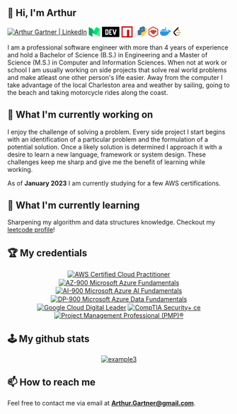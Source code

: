 ## 👋 Hi, I'm Arthur
<a href="https://www.linkedin.com/in/ArthurGartner/"><img align="center" src="https://user-images.githubusercontent.com/40064946/180315173-2f194149-6fa5-4b76-99a3-ce06f8500da9.svg" alt="Arthur Gartner | LinkedIn" height="25px"/></a>
<a href="https://medium.com/@Arthur.Gartner"><img align="center" src="https://raw.githubusercontent.com/arthurgartner/arthurgartner/main/images/medium.svg" alt="Arthur Gartner | Medium" height="25px"/></a>
<a href="https://dev.to/arthurgartner"><img align="center" src="https://raw.githubusercontent.com/arthurgartner/arthurgartner/main/images/devto.svg" alt="Arthur Gartner | DEV Community" height="25px"/></a>
<a href="https://www.npmjs.com/~arthur.gartner"><img align="center" src="https://raw.githubusercontent.com/arthurgartner/arthurgartner/main/images/npm.svg" alt="Arthur Gartner | NPM" height="25px"/></a>
<a href="https://pypi.org/user/arthur.gartner/"><img align="center" src="https://raw.githubusercontent.com/arthurgartner/arthurgartner/main/images/pip.svg" alt="Arthur Gartner | PyPI" height="25px"/></a>
<a href="https://rubygems.org/profiles/ArthurGartner"><img align="center" src="https://raw.githubusercontent.com/arthurgartner/arthurgartner/main/images/rubygems.svg" alt="Arthur Gartner | Ruby Gems" height="25px"/></a>
<a href="https://hub.docker.com/u/arthurgartner"><img align="center" src="https://raw.githubusercontent.com/arthurgartner/arthurgartner/main/images/docker.svg" alt="Arthur Gartner | Docker" height="25px"/></a>
<a href="https://leetcode.com/ArthurGartner/"><img align="center" src="https://raw.githubusercontent.com/arthurgartner/arthurgartner/main/images/leetcode.svg" alt="Arthur Gartner | Leetcode" height="20px"/></a><br>
<!Docker svg taken from icons8.com  /!>
<!Leetcode icon by Icon 54, iconscout.com/!>

I am a professional software engineer with more than 4 years of experience and hold a Bachelor of Science (B.S.) in Engineering and a Master of Science (M.S.) in Computer and Information Sciences. When not at work or school I am usually working on side projects that solve real world problems and make atleast one other person's life easier. Away from the computer I take advantage of the local Charleston area and weather by sailing, going to the beach and taking motorcycle rides along the coast.

## 🔭 What I'm currently working on
I enjoy the challenge of solving a problem. Every side project I start begins with an identification of a particular problem and the formulation of a potential solution. Once a likely solution is determined I approach it with a desire to learn a new language, framework or system design. These challenges keep me sharp and give me the benefit of learning while working.

As of **January 2023** I am currently studying for a few AWS certifications.

## 🌱 What I'm currently learning
Sharpening my algorithm and data structures knowledge. Checkout my <a href="https://leetcode.com/ArthurGartner/">leetcode profile</a>!

## 🏆 My credentials
<div align="center">
<a href="https://www.credly.com/earner/earned/badge/456a3a42-6bd8-43c1-8b45-23cc7906d50d"><img align="center" src="https://user-images.githubusercontent.com/40064946/177930373-6561555f-4632-4fa4-98ba-aadb44e20983.png" alt="AWS Certified Cloud Practitioner" height="80px"/></a>
<a href="https://www.credly.com/earner/earned/badge/690d0783-6fc8-4b99-83ce-b229471d8036"><img align="center" src="https://user-images.githubusercontent.com/40064946/177929751-a1024829-1fae-425c-8eab-fe48cb82e3c1.png" alt="AZ-900 Microsoft Azure Fundamentals" height="80px"/></a>
<a href="https://www.credly.com/earner/earned/badge/efa7a622-bc9e-4459-9940-5025339ab7eb"><img align="center" src="https://user-images.githubusercontent.com/40064946/182425609-e2f3044a-2d2c-4849-a471-5c1928ff83b8.png" alt="AI-900 Microsoft Azure AI Fundamentals" height="80px"/></a>
<a href="https://www.credly.com/earner/earned/badge/547320b9-6767-4334-b236-eb1d7b266419"><img align="center" src="https://user-images.githubusercontent.com/40064946/179077554-9034ed08-a4df-477a-a1ed-0ded8b3bfbfd.png" alt="DP-900 Microsoft Azure Data Fundamentals" height="80px"/></a>
<a href="https://www.credential.net/28149941-fb4c-474f-a89f-a699d904baf0"><img align="center" src="https://user-images.githubusercontent.com/40064946/184407116-597016a4-8250-48fe-9afa-1672b9245a33.png" alt="Google Cloud Digital Leader" height="80px"/></a>
<a href="https://www.credly.com/earner/earned/badge/4f2229bf-2085-4883-a874-c9422e08892e"><img align="center" src="https://user-images.githubusercontent.com/40064946/213888325-3da7606e-8fd4-4bce-98fc-c166b54f4121.png" alt="CompTIA Security+ ce" height="80px"/></a>
<a href="https://www.credly.com/earner/earned/badge/9301c007-77f9-4f9c-8010-6bc524cb8823"><img align="center" src="https://user-images.githubusercontent.com/40064946/177930564-61d852f2-1f87-493f-a5d4-b891bdaca44a.png" alt="Project Management Professional (PMP)®" height="80px"/></a>
</div>



## 🕹️ My github stats
<div align="center">

  <a href='https://github.com/ArthurGartner?tab=repositories'>![example3](https://github-readme-stats.vercel.app/api/top-langs/?username=arthurgartner&layout=compact)</a>

</div>

## 📫 How to reach me
Feel free to contact me via email at **Arthur.Gartner@gmail.com**.


<!--
**ArthurGartner/arthurgartner** is a ✨ _special_ ✨ repository because its `README.md` (this file) appears on your GitHub profile.

Here are some ideas to get you started:

- 🔭 I’m currently working on ...
- 🌱 I’m currently learning ...
- 👯 I’m looking to collaborate on ...
- 🤔 I’m looking for help with ...
- 💬 Ask me about ...
- 📫 How to reach me: ...
- 😄 Pronouns: ...
- ⚡ Fun fact: ...
-->
